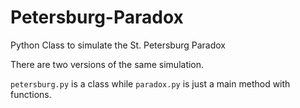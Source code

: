 # Petersburg-Paradox
Python Class to simulate the St. Petersburg Paradox

There are two versions of the same simulation. 

`petersburg.py` is a class while `paradox.py` is just a main method with functions.
